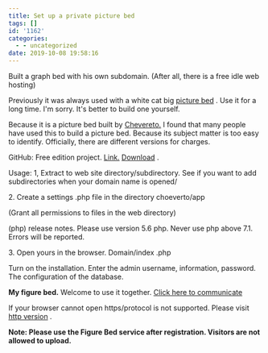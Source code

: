 ```yaml
---
title: Set up a private picture bed
tags: []
id: '1162'
categories:
  - - uncategorized
date: 2019-10-08 19:58:16
---
```


Built a graph bed with his own subdomain. (After all, there is a free idle web hosting)

Previously it was always used with a white cat big [picture bed](https://view.moezx.cc/) . Use it for a long time. I'm sorry. It's better to build one yourself.

Because it is a picture bed built by [Chevereto.](http://chevrto.com) I found that many people have used this to build a picture bed. Because its subject matter is too easy to identify. Officially, there are different versions for charges.

GitHub: Free edition project. [Link.](https://github.com/Chevereto/Chevereto-Free) [Download](https://github.com/Chevereto/Chevereto-Free/archive/1.0.9.tar.gz) .

Usage: 1, Extract to web site directory/subdirectory. See if you want to add subdirectories when your domain name is opened/

2\. Create a settings .php file in the directory choeverto/app

(Grant all permissions to files in the web directory)

(php) release notes. Please use version 5.6 php. Never use php above 7.1. Errors will be reported.

3\. Open yours in the browser. Domain/index .php

Turn on the installation. Enter the admin username, information, password. The configuration of the database.

**My figure bed.** Welcome to use it together. [Click here to communicate](https://photo.riyi.xyz)

If your browser cannot open https/protocol is not supported. Please visit [http version](http://riyi.jioushan.top) .

**Note: Please use the Figure Bed service after registration. Visitors are not allowed to upload.**